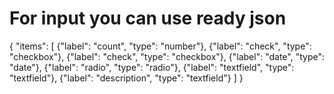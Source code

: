 # For input you can use ready json
{
    "items": [
        {"label": "count", "type": "number"},
        {"label": "check", "type": "checkbox"},
        {"label": "check", "type": "checkbox"},
        {"label": "date", "type": "date"},
        {"label": "radio", "type": "radio"},
        {"label": "textfield", "type": "textfield"},
        {"label": "description", "type": "textfield"}
    ]
}

